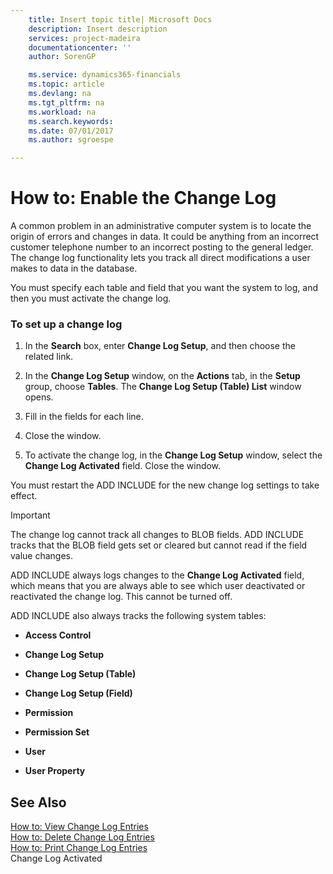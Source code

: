 ```yaml
---
    title: Insert topic title| Microsoft Docs
    description: Insert description
    services: project-madeira
    documentationcenter: ''
    author: SorenGP

    ms.service: dynamics365-financials
    ms.topic: article
    ms.devlang: na
    ms.tgt_pltfrm: na
    ms.workload: na
    ms.search.keywords:
    ms.date: 07/01/2017
    ms.author: sgroespe

---
```

# How to: Enable the Change Log
A common problem in an administrative computer system is to locate the origin of errors and changes in data. It could be anything from an incorrect customer telephone number to an incorrect posting to the general ledger. The change log functionality lets you track all direct modifications a user makes to data in the database.  
  
 You must specify each table and field that you want the system to log, and then you must activate the change log.  
  
### To set up a change log  
  
1.  In the **Search** box, enter **Change Log Setup**, and then choose the related link.  
  
2.  In the **Change Log Setup** window, on the **Actions** tab, in the **Setup** group, choose **Tables**. The **Change Log Setup \(Table\) List** window opens.  
  
3.  Fill in the fields for each line.  
  
4.  Close the window.  
  
5.  To activate the change log, in the **Change Log Setup** window, select the **Change Log Activated** field. Close the window.  
  
 You must restart the ADD INCLUDE<!--[!INCLUDE[nav_windows](../../includes/nav_windows_md.md)]--> for the new change log settings to take effect.  
  
> [!IMPORTANT]  
>  The change log cannot track all changes to BLOB fields. ADD INCLUDE<!--[!INCLUDE[navnow](../../includes/navnow_md.md)]--> tracks that the BLOB field gets set or cleared but cannot read if the field value changes.  
  
 ADD INCLUDE<!--[!INCLUDE[navnow](../../includes/navnow_md.md)]--> always logs changes to the **Change Log Activated** field, which means that you are always able to see which user deactivated or reactivated the change log. This cannot be turned off.  
  
 ADD INCLUDE<!--[!INCLUDE[navnow](../../includes/navnow_md.md)]--> also always tracks the following system tables:  
  
-   **Access Control**  
  
-   **Change Log Setup**  
  
-   **Change Log Setup \(Table\)**  
  
-   **Change Log Setup \(Field\)**  
  
-   **Permission**  
  
-   **Permission Set**  
  
-   **User**  
  
-   **User Property**  
  
## See Also  
 [How to: View Change Log Entries](../how-to-view-change-log-entries.md)   
 [How to: Delete Change Log Entries](../how-to-delete-change-log-entries.md)   
 [How to: Print Change Log Entries](../how-to-print-change-log-entries.md)   
 Change Log Activated
